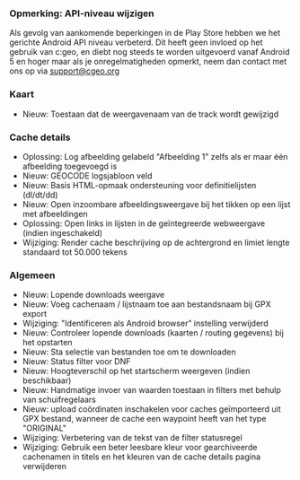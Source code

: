 
### Opmerking: API-niveau wijzigen
Als gevolg van aankomende beperkingen in de Play Store hebben we het gerichte Android API niveau verbeterd. Dit heeft geen invloed op het gebruik van c:geo, en diebt nog steeds te worden uitgevoerd vanaf Android 5 en hoger maar als je onregelmatigheden opmerkt, neem dan contact met ons op via support@cgeo.org

### Kaart
- Nieuw: Toestaan dat de weergavenaam van de track wordt gewijzigd

### Cache details
- Oplossing: Log afbeelding gelabeld "Afbeelding 1" zelfs als er maar één afbeelding toegevoegd is
- Nieuw: GEOCODE logsjabloon veld
- Nieuw: Basis HTML-opmaak ondersteuning voor definitielijsten (dl/dt/dd)
- Nieuw: Open inzoombare afbeeldingsweergave bij het tikken op een lijst met afbeeldingen
- Oplossing: Open links in lijsten in de geïntegreerde webweergave (indien ingeschakeld)
- Wijziging: Render cache beschrijving op de achtergrond en limiet lengte standaard tot 50.000 tekens

### Algemeen
- Nieuw: Lopende downloads weergave
- Nieuw: Voeg cachenaam / lijstnaam toe aan bestandsnaam bij GPX export
- Wijziging: "Identificeren als Android browser" instelling verwijderd
- Nieuw: Controleer lopende downloads (kaarten / routing gegevens) bij het opstarten
- Nieuw: Sta selectie van bestanden toe om te downloaden
- Nieuw: Status filter voor DNF
- Nieuw: Hoogteverschil op het startscherm weergeven (indien beschikbaar)
- Nieuw: Handmatige invoer van waarden toestaan in filters met behulp van schuifregelaars
- Nieuw: upload coördinaten inschakelen voor caches geïmporteerd uit GPX bestand, wanneer de cache een waypoint heeft van het type "ORIGINAL"
- Wijziging: Verbetering van de tekst van de filter statusregel
- Wijziging: Gebruik een beter leesbare kleur voor gearchiveerde cachenamen in titels en het kleuren van de cache details pagina verwijderen
